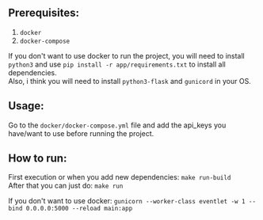 ## Prerequisites:

1. `docker`
2. `docker-compose`

If you don't want to use docker to run the project, you will need to install `python3` and use `pip install -r app/requirements.txt` to install all dependencies.
<br>
Also, i think you will need to install `python3-flask` and `gunicord` in your OS.

## Usage:

Go to the `docker/docker-compose.yml` file and add the api_keys you have/want to use before running the project.

## How to run:

First execution or when you add new dependencies: `make run-build`
</br>
After that you can just do: `make run`

If you don't want to use docker: `gunicorn --worker-class eventlet -w 1 --bind 0.0.0.0:5000 --reload main:app`
